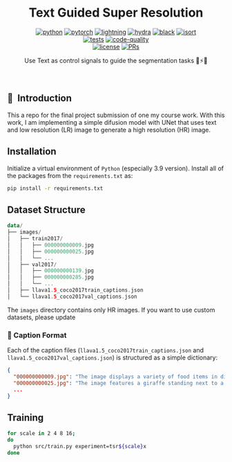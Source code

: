 <div align="center">

# Text Guided Super Resolution

[![python](https://img.shields.io/badge/-Python_3.8_%7C_3.9_%7C-blue?logo=python&logoColor=white)](https://github.com/pre-commit/pre-commit)
[![pytorch](https://img.shields.io/badge/PyTorch_2.0+-ee4c2c?logo=pytorch&logoColor=white)](https://pytorch.org/get-started/locally/)
[![lightning](https://img.shields.io/badge/-Lightning_2.0+-792ee5?logo=pytorchlightning&logoColor=white)](https://pytorchlightning.ai/)
[![hydra](https://img.shields.io/badge/Config-Hydra_1.3-89b8cd)](https://hydra.cc/)
[![black](https://img.shields.io/badge/Code%20Style-Black-black.svg?labelColor=gray)](https://black.readthedocs.io/en/stable/)
[![isort](https://img.shields.io/badge/%20imports-isort-%231674b1?style=flat&labelColor=ef8336)](https://pycqa.github.io/isort/) <br>
[![tests](https://github.com/ashleve/lightning-hydra-template/actions/workflows/test.yml/badge.svg)](https://github.com/ashleve/lightning-hydra-template/actions/workflows/test.yml)
[![code-quality](https://github.com/ashleve/lightning-hydra-template/actions/workflows/code-quality-main.yaml/badge.svg)](https://github.com/ashleve/lightning-hydra-template/actions/workflows/code-quality-main.yaml)<br>
[![license](https://img.shields.io/badge/License-MIT-green.svg?labelColor=gray)](https://github.com/ashleve/lightning-hydra-template#license)
[![PRs](https://img.shields.io/badge/PRs-welcome-brightgreen.svg)](https://github.com/ashleve/lightning-hydra-template/pulls)

Use Text as control signals to guide the segmentation tasks 🚀⚡🔥<br>

</div>

<br>

## 📌  Introduction
This a repo for the final project submission of one my course work. With this work, I am implementing a simple difusion model with UNet that uses text and low resolution (LR) image to generate a high resolution (HR) image.

## Installation
Initialize a virtual environment of `Python` (especially 3.9 version). Install all of the packages from the `requirements.txt` as:

```bash
pip install -r requirements.txt
```

## Dataset Structure
```kotlin
data/
├── images/
│   ├── train2017/
│   │   ├── 000000000009.jpg
│   │   ├── 000000000025.jpg
│   │   └── ...
│   ├── val2017/
│   │   ├── 000000000139.jpg
│   │   ├── 000000000285.jpg
│   │   └── ...
│   ├── llava1.5_coco2017train_captions.json
│   └── llava1.5_coco2017val_captions.json
```
The `images` directory contains only HR images.
If you want to use custom datasets, please update

### 📝 Caption Format
Each of the caption files (`llava1.5_coco2017train_captions.json` and `llava1.5_coco2017val_captions.json`) is structured as a simple dictionary:
```json
{
  "000000000009.jpg": "The image displays a variety of food items in different containers. There are two bowls, one containing broccoli and the other containing fruit. The broccoli is placed in the center of the bowl, while the fruit is spread out in the other bowl. Additionally, there are two sandwiches, one located on the left side of the image and the other on.",
  "000000000025.jpg": "The image features a giraffe standing next to a tree in a wooded area. The giraffe is positioned near the center of the scene, with its long neck and legs visible. The tree is located towards the left side of the image, providing a natural backdrop for the giraffe. The scene appears to be a peaceful, natural environment where the g",
  ...
}

```

## Training

```bash
for scale in 2 4 8 16;
do
  python src/train.py experiment=tsr${scale}x
done
```